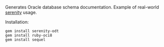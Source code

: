 Generates Oracle database schema documentation. Example of real-world [serenity](http://github.com/kremso/serenity) usage.

Installation:

    gem install serenity-odt
    gem install ruby-oci8
    gem install sequel
